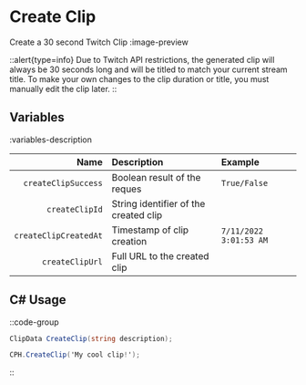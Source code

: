 # Create Clip
Create a 30 second Twitch Clip
:image-preview

::alert{type=info}
Due to Twitch API restrictions, the generated clip will always be 30 seconds long and will be titled to match your current stream title.
To make your own changes to the clip duration or title, you must manually edit the clip later.
::

## Variables
:variables-description

Name | Description | Example
----:|:------------|:--------|
`createClipSuccess` | Boolean result of the reques | `True/False`
`createClipId` | String identifier of the created clip
`createClipCreatedAt` | Timestamp of clip creation | `7/11/2022 3:01:53 AM`
`createClipUrl` | Full URL to the created clip

## C# Usage

::code-group
  ```csharp [Method]
  ClipData CreateClip(string description);
  ```
  ```csharp [Example]
  CPH.CreateClip('My cool clip!');
  ```
::